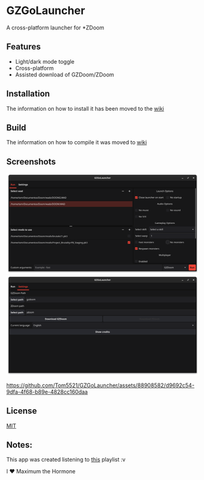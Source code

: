 # GZGoLauncher

A cross-platform launcher for *ZDoom

## Features

- Light/dark mode toggle
- Cross-platform
- Assisted download of GZDoom/ZDoom

## Installation

The information on how to install it has been moved to the [wiki](https://github.com/Tom5521/GZGoLauncher/wiki/install-home)

## Build

The information on how to compile it was moved to [wiki](https://github.com/Tom5521/GZGoLauncher/wiki/compile-home)

## Screenshots

![screenshot](./screenshots/Screenshot1.png)
![screenshot](./screenshots/Screenshot2.png)

<https://github.com/Tom5521/GZGoLauncher/assets/88908582/d9692c54-9dfa-4f68-b89e-4828cc160daa>

## License

[MIT](https://choosealicense.com/licenses/mit/)


## Notes:

This app was created listening to 
[this](https://www.youtube.com/playlist?list=PLpShJAhHjyQws83odym7Q9mZ82wxvnRfw)
playlist :v

I ❤️ Maximum the Hormone
